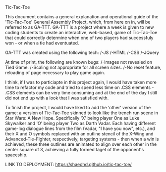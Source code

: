 Tic-Tac-Toe

This document contains a general explanation and operational guide of the 'Tic-Tac-Toe' General Assembly Project, which, from here on in, will be referred to as GA-TTT. GA-TTT is a project where a week is given to new coding students to create an interactive, web-based, game of Tic-Tac-Toe that could correctly determine when one of two players had successfuly won - or when a tie had eventuated.   

GA-TTT was created using the following tech: 
/-JS 
/-HTML 
/-CSS
/-JQuery 

At time of print, the following are known bugs:
/-Images not revealed on Tied Game. 
/-Scaling not appropriate for all screen sizes.
/-No reset feature, reloading of page necessary to play game again. 

I think, if I was to particiapte in this project again, I would have taken more time to refactor my code and tried to spend less time on .CSS elements - .CSS elements can be very time consuming and at the end of the day I still did not end up with a look that I was satisfied with. 



To finish the project, I would have liked to add the 'other' version of the game: a version of Tic-Tac-Toe skinned to look like the trench run scene in Star Wars: A New Hope. Specifically 'X' being player One as Luke Skywalker and 'O' being player Two as Darth Vadar. Each having different game-log dialogue lines from the film (Vadar, "I have you now", etc.), and their X and O symbols replaced with an outline stencil of the X-Wing and Advanced-Tie-Fighter, respectively, targeting systems - then when a win is achieved, these three outlines are animated to align over each other in the center square of 3, achieving a fully formed taget of the opponent's spaceship.

 LINK TO DEPLOYMENT: https://shaedhd.github.io/tic-tac-toe/



